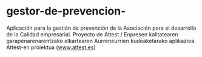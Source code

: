 # gestor-de-prevencion-
Aplicación para la gestión de prevención de la Asociación para el desarrollo de la Calidad empresarial. Proyecto de Attest / Enpresen kalitatearen garapenarenarentzako elkartearen Aurreneurrien kudeaketarako aplikazioa. Attest-en proiektua (www.attest.es)

